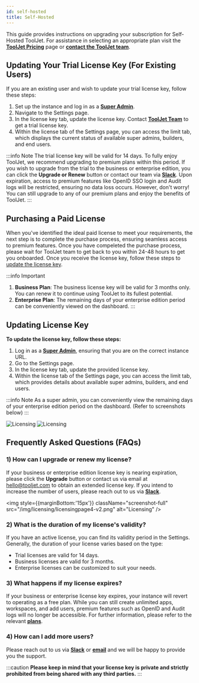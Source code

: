 ```yaml
---
id: self-hosted
title: Self-Hosted
---
```


This guide provides instructions on upgrading your subscription for Self-Hosted ToolJet. For assistance in selecting an appropriate plan visit the **[ToolJet Pricing](https://www.tooljet.com/pricing)** page or **[contact the ToolJet team](mailto:hello@tooljet.com)**.

<div style={{paddingTop:'24px'}}>

## Updating Your Trial License Key (For Existing Users)

If you are an existing user and wish to update your trial license key, follow these steps:

1. Set up the instance and log in as a **[Super Admin](/docs/Enterprise/superadmin)**.
2. Navigate to the Settings page.
3. In the license key tab, update the license key. Contact **[ToolJet Team](mailto:hello@tooljet.com)** to get a trial license key.
4. Within the license tab of the Settings page, you can access the limit tab, which displays the current status of available super admins, builders, and end users.

:::info Note 
The trial license key will be valid for 14 days. To fully enjoy ToolJet, we recommend upgrading to premium plans within this period. If you wish to upgrade from the trial to the business or enterprise edition, you can click the **Upgrade or Renew** button or contact our team via **[Slack](https://tooljet.com/slack)**. Upon expiration, access to premium features like OpenID SSO login and Audit logs will be restricted, ensuring no data loss occurs. However, don't worry! You can still upgrade to any of our premium plans and enjoy the benefits of ToolJet.
:::

</div>

<div style={{paddingTop:'24px'}}>

## Purchasing a Paid License

When you've identified the ideal paid license to meet your requirements, the next step is to complete the purchase process, ensuring seamless access to premium features. Once you have compeleted the purchase process, please wait for ToolJet team to get back to you within 24-48 hours to get you onboarded. Once you receive the license key, follow these steps to [update the license key](#updating-license-key).

:::info Important
1. **Business Plan**: The business license key will be valid for 3 months only. You can renew it to continue using ToolJet to its fullest potential.
2. **Enterprise Plan**: The remaining days of your enterprise edition period can be conveniently viewed on the dashboard.
:::

</div>

<div style={{paddingTop:'24px'}}>

## Updating License Key

**To update the license key, follow these steps:**
1. Log in as a **[Super Admin](/docs/Enterprise/superadmin)**, ensuring that you are on the correct instance URL.
2. Go to the Settings page.
3. In the license key tab, update the provided license key.
4. Within the license tab of the Settings page, you can access the limit tab, which provides details about available super admins, builders, and end users.

:::info Note
As a super admin, you can conveniently view the remaining days of your enterprise edition period on the dashboard. (Refer to screenshots below)
:::

<img className="screenshot-full" src="/img/licensing/licensingpage2-v2.png" alt="Licensing" />

<img className="screenshot-full" src="/img/licensing/licensingpage3-v2.png" alt="Licensing" />

</div>

<div style={{paddingTop:'24px'}}>

## Frequently Asked Questions (FAQs)

### 1) How can I upgrade or renew my license?
If your business or enterprise edition license key is nearing expiration, please click the **Upgrade** button or contact us via email at hello@tooljet.com to obtain an extended license key. If you intend to increase the number of users, please reach out to us via **[Slack](https://tooljet.com/slack)**.

<img style={{marginBottom:'15px'}} className="screenshot-full" src="/img/licensing/licensingpage4-v2.png" alt="Licensing" />

### 2) What is the duration of my license's validity?
If you have an active license, you can find its validity period in the Settings. Generally, the duration of your license varies based on the type:
- Trial licenses are valid for 14 days.
- Business licenses are valid for 3 months.
- Enterprise licenses can be customized to suit your needs.

### 3) What happens if my license expires?
If your business or enterprise license key expires, your instance will revert to operating as a free plan. While you can still create unlimited apps, workspaces, and add users, premium features such as OpenID and Audit logs will no longer be accessible. For further information, please refer to the relevant **[plans](https://www.tooljet.com/pricing)**.

### 4) How can I add more users? 
Please reach out to us via **[Slack](https://tooljet.com/slack)** or **[email](mailto:hello@tooljet.com)** and we will be happy to provide you the support. 

:::caution
**Please keep in mind that your license key is private and strictly prohibited from being shared with any third parties.**
:::

</div>
